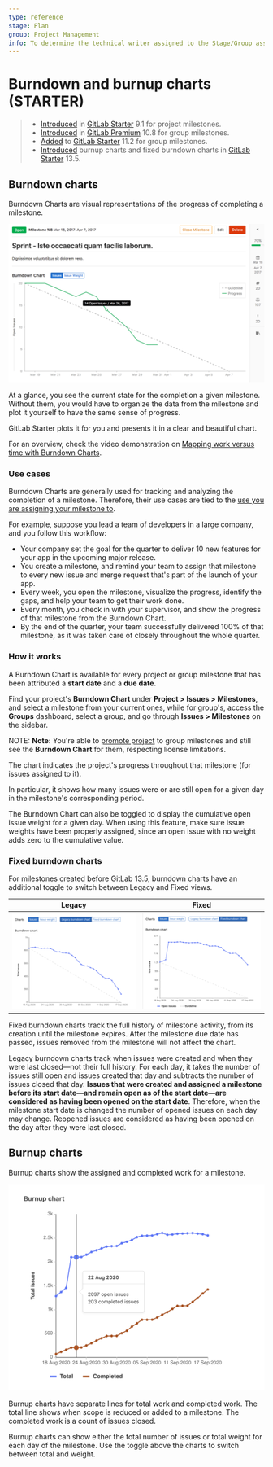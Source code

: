 ```yaml
---
type: reference
stage: Plan
group: Project Management
info: To determine the technical writer assigned to the Stage/Group associated with this page, see https://about.gitlab.com/handbook/engineering/ux/technical-writing/#designated-technical-writers
---
```


# Burndown and burnup charts **(STARTER)**

> - [Introduced](https://gitlab.com/gitlab-org/gitlab/-/merge_requests/1540) in [GitLab Starter](https://about.gitlab.com/pricing/) 9.1 for project milestones.
> - [Introduced](https://gitlab.com/gitlab-org/gitlab/-/merge_requests/5354) in [GitLab Premium](https://about.gitlab.com/pricing/) 10.8 for group milestones.
> - [Added](https://gitlab.com/gitlab-org/gitlab/-/merge_requests/6495) to [GitLab Starter](https://about.gitlab.com/pricing/) 11.2 for group milestones.
> - [Introduced](https://gitlab.com/gitlab-org/gitlab/-/issues/6903) burnup charts and fixed burndown charts in [GitLab Starter](https://about.gitlab.com/pricing/) 13.5.

## Burndown charts

Burndown Charts are visual representations of the progress of completing a milestone.

![burndown chart](img/burndown_chart.png)

At a glance, you see the current state for the completion a given milestone.
Without them, you would have to organize the data from the milestone and plot it
yourself to have the same sense of progress.

GitLab Starter plots it for you and presents it in a clear and beautiful chart.

<i class="fa fa-youtube-play youtube" aria-hidden="true"></i>
For an overview, check the video demonstration on [Mapping work versus time with Burndown Charts](https://www.youtube.com/watch?v=zJU2MuRChzs).

### Use cases

Burndown Charts are generally used for tracking and analyzing the completion of
a milestone. Therefore, their use cases are tied to the
[use you are assigning your milestone to](index.md).

For example, suppose you lead a team of developers in a large company,
and you follow this workflow:

- Your company set the goal for the quarter to deliver 10 new features for your app
  in the upcoming major release.
- You create a milestone, and remind your team to assign that milestone to every new issue
  and merge request that's part of the launch of your app.
- Every week, you open the milestone, visualize the progress, identify the gaps,
  and help your team to get their work done.
- Every month, you check in with your supervisor, and show the progress of that milestone
  from the Burndown Chart.
- By the end of the quarter, your team successfully delivered 100% of that milestone, as
  it was taken care of closely throughout the whole quarter.

### How it works

A Burndown Chart is available for every project or group milestone that has been attributed a **start
date** and a **due date**.

Find your project's **Burndown Chart** under **Project > Issues > Milestones**,
and select a milestone from your current ones, while for group's, access the **Groups** dashboard,
select a group, and go through **Issues > Milestones** on the sidebar.

NOTE: **Note:**
You're able to [promote project](index.md#promoting-project-milestones-to-group-milestones) to group milestones and still see the **Burndown Chart** for them, respecting license limitations.

The chart indicates the project's progress throughout that milestone (for issues assigned to it).

In particular, it shows how many issues were or are still open for a given day in the
milestone's corresponding period.

The Burndown Chart can also be toggled to display the cumulative open issue
weight for a given day. When using this feature, make sure issue weights have
been properly assigned, since an open issue with no weight adds zero to the
cumulative value.

### Fixed burndown charts

For milestones created before GitLab 13.5, burndown charts have an additional toggle to
switch between Legacy and Fixed views.

| Legacy | Fixed |
| ----- | ----- |
| ![Legacy burndown chart, ](img/burndown_chart_legacy.png) | ![Fixed burndown chart, showing a jump when a lot of issues were added to the milestone](img/burndown_chart_fixed.png) |

Fixed burndown charts track the full history of milestone activity, from its creation until the milestone expires. After the milestone due date has passed, issues removed from the milestone will
not affect the chart.

Legacy burndown charts track when issues were created and when they were last closed—not their full history. For each day, it takes the number of issues still open and issues created that day and subtracts the number of issues closed that day.
**Issues that were created and assigned a milestone before its start date—and remain open as of the start date—are considered as having been opened on the start date**. Therefore, when the milestone start date is changed the number of opened issues on each day may change.
Reopened issues are
considered as having been opened on the day after they were last closed.

## Burnup charts

Burnup charts show the assigned and completed work for a milestone. 

![burnup chart](img/burnup_chart.png)

Burnup charts have separate lines for total work and completed work. The total line
shows when scope is reduced or added to a milestone. The completed work is a count
of issues closed.

Burnup charts can show either the total number of issues or total weight for each
day of the milestone. Use the toggle above the charts to switch between total
and weight.

<!-- ## Troubleshooting

Include any troubleshooting steps that you can foresee. If you know beforehand what issues
one might have when setting this up, or when something is changed, or on upgrading, it's
important to describe those, too. Think of things that may go wrong and include them here.
This is important to minimize requests for support, and to avoid doc comments with
questions that you know someone might ask.

Each scenario can be a third-level heading, e.g. `### Getting error message X`.
If you have none to add when creating a doc, leave this section in place
but commented out to help encourage others to add to it in the future. -->
